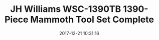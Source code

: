 ---
title: |-
   
   JH Williams WSC-1390TB 1390-Piece Mammoth Tool Set Complete
name: JH Williams WSC-1390TB 1390-Piece Mammoth Tool Set Complete
date: '2017-12-21 10:31:16'
buy_now: >-
  https://www.amazon.com/Williams-WSC-1390TB-1390-Piece-Mammoth-Complete/dp/B001355MX6?SubscriptionId=AKIAIA5RBQIWQVTCUEUQ&tag=giftideaninja-20&linkCode=xm2&camp=2025&creative=165953&creativeASIN=B001355MX6
description_markdown: |+
  JH Williams WSC-1390TB 1390-Piece Mammoth Tool Set Complete

    - Contains the tools to handle almost any job a shop is likely to see, in fractional and metric sizes

    - Comprehensive assortment of sockets, ratchets, and accessories in 1/4-Inch, 3/8-Inch, 1/2-Inch and 3/4-Inch drive, for both hand and impact use

    - Full complement of wrenches in a number of styles helps you tackle increasingly complex maintenance tasks

    - Comprehensive assortment of screwdrivers, pliers, hammers, punches, and chisels, and specialty items such as gear pullers, saws, scrapers, and other tools for industrial maintenance mechanics

    - 1390 pieces

tweet_id_str: '943911762918699009'
price: '$27,726.29'
you_save: ''
asin: B001355MX6
image: 'https://images-na.ssl-images-amazon.com/images/I/61l49pGJd3L.jpg'

---